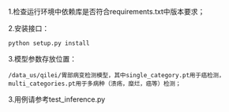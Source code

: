 1.检查运行环境中依赖库是否符合requirements.txt中版本要求；

2.安装接口：
``` shell
python setup.py install
```
3.模型参数存放位置：

    /data_us/qilei/胃部病变检测模型，其中single_category.pt用于癌检测，multi_categories.pt用于多病种（溃疡，糜烂，癌等）检测；

3.用例请参考test_inference.py